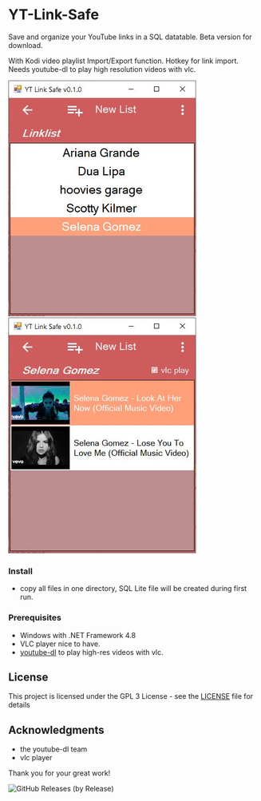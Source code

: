 # YT-Link-Safe

Save and organize your YouTube links in a SQL datatable. Beta version for download.
  
With Kodi video playlist Import/Export function. Hotkey for link import.  
Needs youtube-dl to play high resolution videos with vlc.  

 ![UI](list1.JPG)
 ![UI](list2.JPG)
 
### Install

- copy all files in one directory, SQL Lite file will be created during first run.
 
### Prerequisites

- Windows with .NET Framework 4.8 
- VLC player nice to have.
- [youtube-dl](https://github.com/ytdl-org/youtube-dl/releases) to play high-res videos with vlc.  

 
## License

This project is licensed under the GPL 3 License - see the [LICENSE](LICENSE) file for details

## Acknowledgments

* the youtube-dl team
* vlc player

Thank you for your great work!
 
 
![GitHub Releases (by Release)](https://img.shields.io/github/downloads/Isayso/YT-Link-Safe/v0.1/total)

